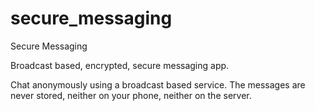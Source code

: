 # secure_messaging

Secure Messaging

Broadcast based, encrypted, secure messaging app.

Chat anonymously using a broadcast based service. The messages are never stored, neither on your phone, neither on the server.
